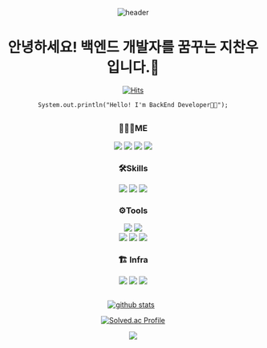<div align="center">

![header](https://capsule-render.vercel.app/api?type=soft&color=gradient&fontAlign=30&fontSize=30&textBg=true&desc=Backend%20Developer&text=%20%20지찬우%20%20&descAlign=60&descAlignY=50&&descSize=30)
 
# 안녕하세요! 백엔드 개발자를 꿈꾸는 지찬우입니다.👋
  
[![Hits](https://hits.seeyoufarm.com/api/count/incr/badge.svg?url=https%3A%2F%2Fgithub.com%2Fjcw1031&count_bg=%232F6DC4&title_bg=%23555555&icon=github.svg&icon_color=%23EDEDED&title=hits&edge_flat=false)](https://hits.seeyoufarm.com)
  
<pre><code>System.out.println("Hello! I'm BackEnd Developer👨‍💻");</code></pre>
 
## 

### 👨🏻‍💻ME
<a href="https://velog.io/@jcw1031" target="_blank"><img src="https://img.shields.io/badge/Velog-20C997?style=flat&logo=Velog&logoColor=white"/></a>
<a href="https://woopaca.tistory.com/" target="_blank"><img src="https://img.shields.io/badge/Tistory-FFCD00?style=flat&logo=Kakao&logoColor=white"/></a>
<a href="https://woopaca.notion.site/a0abc390134d40979f64a26cea4de23e" target="_blank"><img src="https://img.shields.io/badge/Notion-272727?style=flat&logo=Notion&logoColor=white"/></a>
<a href="https://www.instagram.com/j_chanoo/" target="_blank"><img src="https://img.shields.io/badge/Instagram-E4405F?style=flat&logo=Instagram&logoColor=white"/></a>

### 🛠Skills
<a href="https://spring.io/projects/spring-boot" target="_blank" class="simple-icon"><img src="https://img.shields.io/badge/Spring Boot-6db33f?style=flat&logo=SpringBoot&logoColor=white"/></a>
<a href="https://hibernate.org/" target="_blank" class="simple-icon"><img src="https://img.shields.io/badge/Hibernate ORM-59666C?style=flat&logo=Hibernate&logoColor=white"/></a>
<a href="https://www.mysql.com" target="_blank" class="simple-icon"><img src="https://img.shields.io/badge/MySQL-4479A1?style=flat&logo=MySQL&logoColor=white"/></a>
<!--  <a href="https://www.swift.org" target="_blank"><img src="https://img.shields.io/badge/Swift-F57542?style=flat&logo=Swift&logoColor=white"/></a> -->
<!-- <a href="https://www.python.org" target="_blank"><img src="https://img.shields.io/badge/Python-357cb2?style=flat&logo=Python&logoColor=white"/></a>    -->

### ⚙️Tools
<a href="https://www.jetbrains.com/ko-kr/idea/" target="_blank" class="simple-icon"><img src="https://img.shields.io/badge/IntelliJ IDEA-000000?style=flat&logo=IntelliJ IDEA&logoColor=white"/></a>
<a href="https://git-scm.com" target="_blank" class="simple-icon"><img src="https://img.shields.io/badge/Git-f05032?style=flat&logo=Git&logoColor=white"/></a><br>
<a href="https://www.jetbrains.com/ko-kr/datagrip/" target="_blank" class="simple-icon"><img src="https://img.shields.io/badge/DataGrip-927ec8?style=flat&logo=DataGrip&logoColor=white"/></a>
<a href="https://www.postman.com/" target="_blank" class="simple-icon"><img src="https://img.shields.io/badge/Postman-FF6C37?style=flat&logo=Postman&logoColor=white"/></a>
<a href="https://iterm2.com/" target="_blank" class="simple-icon"><img src="https://img.shields.io/badge/iTerm2-000000?style=flat&logo=iTerm2&logoColor=white"/></a> 
 
 ### 🏗️ Infra
 <a href="https://aws.amazon.com/" target="_blank" class="simple-icon"><img src="https://img.shields.io/badge/Amazon AWS-232F3E?style=flat&logo=AmazonAWS&logoColor=white"/></a>
<a href="https://iterm2.com/" target="_blank" class="simple-icon"><img src="https://img.shields.io/badge/macOS-000000?style=flat&logo=macOS&logoColor=white"/></a>
<a href="https://iterm2.com/" target="_blank" class="simple-icon"><img src="https://img.shields.io/badge/Linux-FCC624?style=flat&logo=Linux&logoColor=white"/></a>
 
 ##

[![github stats](https://github-readme-stats-eight-theta.vercel.app/api?username=jcw1031&theme=tokyonight&show_icons=true&hide_border=true)](https://github.com/jcw1031)&nbsp;&nbsp;   
 
[![Solved.ac Profile](http://mazassumnida.wtf/api/v2/generate_badge?boj=jcw1031)](https://solved.ac/jcw1031/)

<a href="https://github.com/devxb/gitanimals">
  <img src="https://render.gitanimals.org/farms/jcw1031"/>
</a>
</div>

